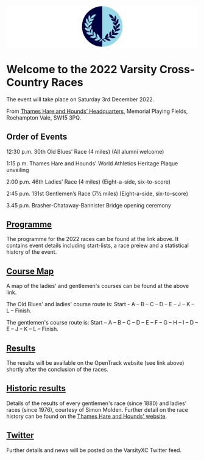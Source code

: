 ![VM Logo](VMLogo-Banner-20Nov18.png)

# Welcome to the 2022 Varsity Cross-Country Races

The event will take place on Saturday 3rd December 2022.

From [Thames Hare and Hounds’ Headquarters](https://www.google.co.uk/maps/place/Richard+Evans+Memorial+Playing+Fields,+Roehampton+Vale,+Wimbledon,+London+SW15+3PQ/@51.436469,-0.2617758,2165m/data=!3m1!1e3!4m5!3m4!1s0x48760ec95afaa43f:0xfc203bb538bd992a!8m2!3d51.436469!4d-0.2530211),
Memorial Playing Fields, Roehampton Vale, SW15 3PQ.

## Order of Events

12:30 p.m. 30th Old Blues' Race (4 miles)
(All alumni welcome)

1:15 p.m. Thames Hare and Hounds' World Athletics Heritage Plaque unveiling

2:00 p.m. 46th Ladies’ Race (4 miles)
(Eight-a-side, six-to-score)

2:45 p.m. 131st Gentlemen’s Race (7½ miles)
(Eight-a-side, six-to-score)

3.45 p.m. Brasher-Chataway-Bannister Bridge opening ceremony

## [Programme](/2022-VXCProgramme-Electronic%20Version-03Dec22.pdf)

The programme for the 2022 races can be found at the link above. It contains event details including start-lists, a race preiew and a statistical history of the event.

## [Course Map](/TH%26H-VarsityCourse-2000-date.png)

A map of the ladies' and gentlemen's courses can be found at the above link. 

The Old Blues' and ladies' course route is: Start - A – B – C – D – E – J – K – L – Finish.

The gentlemen's course route is: Start – A – B – C – D – E – F – G – H – I – D – E – J – K – L – Finish.

## [Results](https://data.opentrack.run/en-gb/x/2022/GBR/varsityxc/)

The results will be available on the OpenTrack website (see link above) shortly after the conclusion of the races.

## [Historic results](/VarsityXC-HistoricResults.pdf)

Details of the results of every gentlemen's race (since 1880) and ladies' races (since 1976), courtesy of Simon Molden. Further detail on the race history can be found on the [Thames Hare and Hounds' website](http://www.thameshareandhounds.org.uk/varsity-match/).

## [Twitter](https://twitter.com/oxfcamxc?lang=en)

Further details and news will be posted on the VarsityXC Twitter feed.
